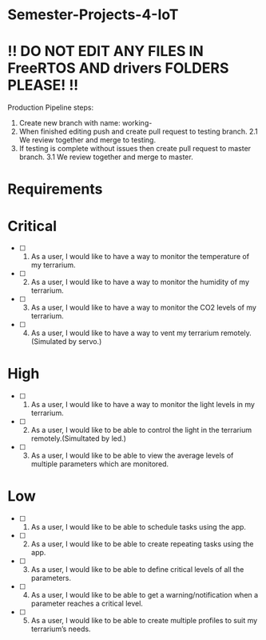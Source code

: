 # Semester-Projects-4-IoT

# !! DO NOT EDIT ANY FILES IN FreeRTOS AND drivers FOLDERS PLEASE! !! 

Production Pipeline steps:

1. Create new branch with name: working-<taskname>
2. When finished editing push and create pull request to testing branch.
2.1 We review together and merge to testing.
3. If testing is complete without issues then create pull request to master branch.
3.1 We review together and merge to master.

# Requirements
# Critical
- [ ] 1. As a user, I would like to have a way to monitor the temperature of my terrarium.
 
- [ ] 2. As a user, I would like to have a way to monitor the humidity of my terrarium.
 
- [ ] 3. As a user, I would like to have a way to monitor the CO2 levels of my terrarium.
 
- [ ] 4. As a user, I would like to have a way to vent my terrarium remotely.(Simulated by servo.)
 
# High
- [ ] 1. As a user, I would like to have a way to monitor the light levels in my terrarium.
 
- [ ] 2. As a user, I would like to be able to control the light in the terrarium remotely.(Simultated by led.)
 
- [ ] 3. As a user, I would like to be able to view the average levels of multiple
parameters which are monitored.

# Low
- [ ] 1. As a user, I would like to be able to schedule tasks using the app.
 
- [ ] 2. As a user, I would like to be able to create repeating tasks using the app.
 
- [ ] 3. As a user, I would like to be able to define critical levels of all the parameters.
 
- [ ] 4. As a user, I would like to be able to get a warning/notification when a parameter
reaches a critical level.

- [ ] 5. As a user, I would like to be able to create multiple profiles to suit my terrarium’s
needs.
